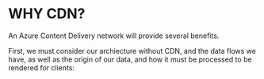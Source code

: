 # WHY CDN?

An Azure Content Delivery network will provide several benefits.

First, we must consider our archiecture without CDN, and the data flows we have, as well as the origin of our data, and how it must be processed to be rendered for clients:

